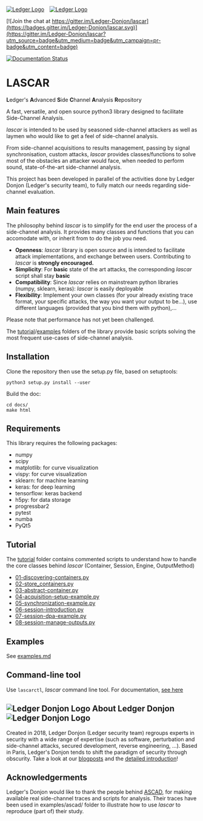 
[![Ledger Logo](images/logo_ledger)](https://www.ledger.com/)&emsp;[![Ledger Logo](images/logo_donjon_l)](https://www.ledger.fr/tag/donjon/)

[![Join the chat at https://gitter.im/Ledger-Donjon/lascar](https://badges.gitter.im/Ledger-Donjon/lascar.svg)](https://gitter.im/Ledger-Donjon/lascar?utm_source=badge&utm_medium=badge&utm_campaign=pr-badge&utm_content=badge)

[![Documentation Status](https://readthedocs.org/projects/lascar/badge/?version=latest)](https://lascar.readthedocs.io/en/latest/?badge=latest) 



# LASCAR

**L**edger's **A**dvanced **S**ide **C**hannel **A**nalysis **R**epository

A fast, versatile, and open source python3 library designed to facilitate Side-Channel Analysis.

*lascar* is intended to be used by seasoned side-channel attackers as well as laymen who would like to get a feel of side-channel analysis.

From side-channel acquisitions to results management, passing by signal synchronisation, custom attacks, *lascar* provides classes/functions to solve most of the obstacles an attacker would face, when needed to perform sound, state-of-the-art side-channel analysis.

This project has been developed in parallel of the activities done by Ledger Donjon (Ledger's security team), to fully match our needs regarding side-channel evaluation.


## Main features

The philosophy behind *lascar* is to simplify for the end user the process of a side-channel analysis.
It provides many classes and functions that you can accomodate with, or inherit from to do the job you need.

- **Openness**: *lascar* library is open source and is intended to facilitate attack implementations, and exchange between users. Contributing to *lascar* is **strongly encouraged.**
- **Simplicity**: For **basic** state of the art attacks, the corresponding *lascar* script shall stay **basic**
- **Compatibility**: Since *lascar* relies on mainstream python libraries (numpy, sklearn, keras): *lascar* is easily deployable
- **Flexibility**: Implement your own classes (for your already existing trace format, your specific attacks, the way you want your output to be...), use different languages (provided that you bind them with python),...

Please note that performance has not yet been challenged.

The [tutorial](tutorial/)/[examples](examples/) folders of the library provide basic scripts solving the most frequent use-cases of side-channel analysis.


## Installation

Clone the repository then use the setup.py file, based on setuptools:

```
python3 setup.py install --user
```

Build the doc:

```
cd docs/
make html
```

## Requirements

This library requires the following packages:

- numpy
- scipy
- matplotlib: for curve visualization
- vispy: for curve visualization
- sklearn: for machine learning
- keras: for deep learning
- tensorflow: keras backend
- h5py: for data storage
- progressbar2
- pytest
- numba
- PyQt5

## Tutorial

The [tutorial](tutorial/) folder contains commented scripts to understand how to handle the core classes behind *lascar* (Container, Session, Engine, OutputMethod)

- [01-discovering-containers.py](tutorial/01-discovering-containers.py)
- [02-store_containers.py](tutorial/02-store_containers.py)
- [03-abstract-container.py](tutorial/03-abstract-container.py)
- [04-acquisition-setup-example.py](tutorial/04-acquisition-setup-example.py)
- [05-synchronization-example.py](tutorial/05-synchronization-example.py)
- [06-session-introduction.py](tutorial/06-session-introduction.py)
- [07-session-dpa-example.py](tutorial/07-session-dpa-example.py)
- [08-session-manage-outputs.py](tutorial/08-session-manage-outputs.py)


## Examples

See [examples.md](examples/examples.md)

## Command-line tool

Use `lascarctl`, *lascar* command line tool.
For documentation, [see here](LASCARCTL.md)


## ![Ledger Donjon Logo](images/logo_donjon) About Ledger Donjon ![Ledger Donjon Logo](images/logo_donjon)
Created in 2018, Ledger Donjon (Ledger security team) regroups experts in security with a wide range of expertise (such as software, perturbation and side-channel attacks, secured development, reverse engineering, ...). Based in Paris, Ledger's Donjon tends to shift the paradigm of security through obscurity. Take a look at our [blogposts](https://www.ledger.fr/category/security/) and the [detailed introduction](https://www.ledger.fr/2018/11/12/introducing-ledger-donjon/)!


## Acknowledgerments

Ledger's Donjon would like to thank the people behind [ASCAD](https://github.com/ANSSI-FR/ASCAD), for making available real side-channel traces and scripts for analysis.
Their traces have been used in examples/ascad/ folder to illustrate how to use *lascar* to reproduce (part of) their study.
